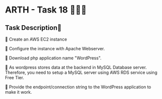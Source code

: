 # ARTH - Task 18 👨🏻‍💻

## Task Description📄

🔅 Create an AWS EC2 instance 

🔅 Configure the instance with Apache Webserver. 

🔅 Download php application name "WordPress".

🔅 As wordpress stores data at the backend in MySQL Database server.
  Therefore, you need to setup a MySQL server using AWS RDS service using Free Tier.

🔅 Provide the endpoint/connection string to the WordPress application to make it work. 
